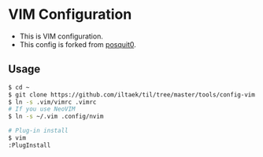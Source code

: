# VIM Configuration
* This is VIM configuration.
* This config is forked from [posquit0](https://github.com/posquit0/).

## Usage
```sh
$ cd ~
$ git clone https://github.com/iltaek/til/tree/master/tools/config-vim ~/.vim
$ ln -s .vim/vimrc .vimrc
# If you use NeoVIM
$ ln -s ~/.vim .config/nvim

# Plug-in install
$ vim
:PlugInstall
```